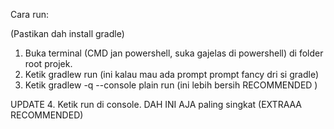 Cara run:

(Pastikan dah install gradle)

1. Buka terminal (CMD jan powershell, suka gajelas di powershell) di folder root projek.
2. Ketik gradlew run (ini kalau mau ada prompt prompt fancy dri si gradle)
3. Ketik gradlew -q --console plain run (ini lebih bersih RECOMMENDED )

UPDATE
4. Ketik run di console. DAH INI AJA paling singkat (EXTRAAA RECOMMENDED)